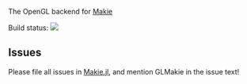 The OpenGL backend for [Makie](https://github.com/JuliaPlots/Makie.jl)


Build status: [![][gitlab-img]][gitlab-url]

[gitlab-img]: https://gitlab.com/JuliaGPU/GLMakie-jl/badges/master/pipeline.svg
[gitlab-url]: https://gitlab.com/JuliaGPU/GLMakie-jl/pipelines

## Issues
Please file all issues in [Makie.jl](https://github.com/JuliaPlots/Makie.jl/issues/new), and mention GLMakie in the issue text!
